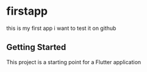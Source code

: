 # firstapp

this is my first app i want to test it on github

## Getting Started

This project is a starting point for a Flutter application